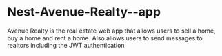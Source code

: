 # Nest-Avenue-Realty--app
Avenue Realty is the real estate web app that allows users to sell a home, buy a home and rent a home. Also allows users to send messages to realtors including the JWT authentication
